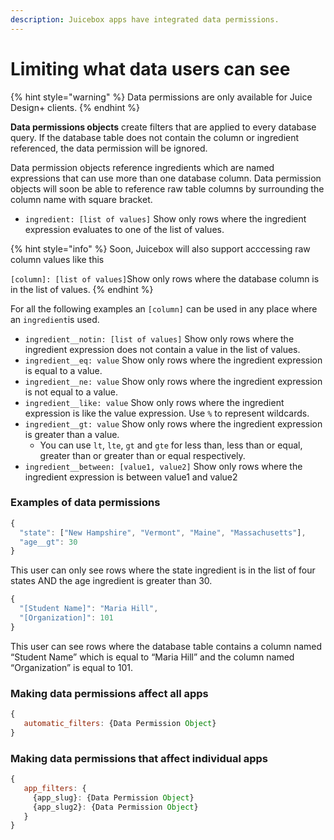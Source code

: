 ```yaml
---
description: Juicebox apps have integrated data permissions.
---
```


# Limiting what data users can see

{% hint style="warning" %}
Data permissions are only available for Juice Design+ clients.
{% endhint %}

**Data permissions objects** create filters that are applied to every database query. If the database table does not contain the column or ingredient referenced, the data permission will be ignored.

Data permission objects reference ingredients which are named expressions that can use more than one database column. Data permission objects will soon be able to reference raw table columns by surrounding the column name with square bracket.

* `ingredient: [list of values]` Show only rows where the ingredient expression evaluates to one of the list of values.

{% hint style="info" %}
Soon, Juicebox will also support acccessing raw column values like this

`[column]: [list of values]`Show only rows where the database column is in the list of values.
{% endhint %}

For all the following examples an `[column]` can be used in any place where an `ingredient`is used.

* `ingredient__notin: [list of values]` Show only rows where the ingredient expression does not contain a value in the list of values.
* `ingredient__eq: value` Show only rows where the ingredient expression is equal to a value.
* `ingredient__ne: value` Show only rows where the ingredient expression is not equal to a value.
* `ingredient__like: value` Show only rows where the ingredient expression is like the value expression. Use `%` to represent wildcards.
* `ingredient__gt: value` Show only rows where the ingredient expression is greater than a value.
  * You can use `lt`, `lte`, `gt` and `gte` for less than, less than or equal, greater than or greater than or equal respectively.
* `ingredient__between: [value1, value2]` Show only rows where the ingredient expression is between value1 and value2

### Examples of data permissions

```jsx
{ 
  "state": ["New Hampshire", "Vermont", "Maine", "Massachusetts"], 
  "age__gt": 30 
}
```

This user can only see rows where the state ingredient is in the list of four states AND the age ingredient is greater than 30.

```jsx
{
  "[Student Name]": "Maria Hill",
  "[Organization]": 101
}
```

This user can see rows where the database table contains a column named “Student Name” which is equal to “Maria Hill” and the column named “Organization” is equal to 101.

### Making data permissions affect all apps

```jsx
{
   automatic_filters: {Data Permission Object}
}
```

### Making data permissions that affect individual apps

```jsx
{
   app_filters: {
     {app_slug}: {Data Permission Object}
     {app_slug2}: {Data Permission Object}
   }
}
```

